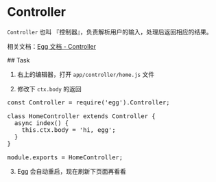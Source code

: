 # Controller

`Controller` 也叫 『控制器』，负责解析用户的输入，处理后返回相应的结果。

相关文档：[Egg 文档 - Controller](https://eggjs.app/zh-cn/basics/controller.html)

## Task

1. 右上的编辑器，打开 `app/controller/home.js` 文件

2. 修改下 `ctx.body` 的返回

<pre class="file" data-filename="app.js" data-target="replace">
const Controller = require('egg').Controller;

class HomeController extends Controller {
  async index() {
    this.ctx.body = 'hi, egg';
  }
}

module.exports = HomeController;
</pre>

3. Egg 会自动重启，现在刷新下页面再看看
